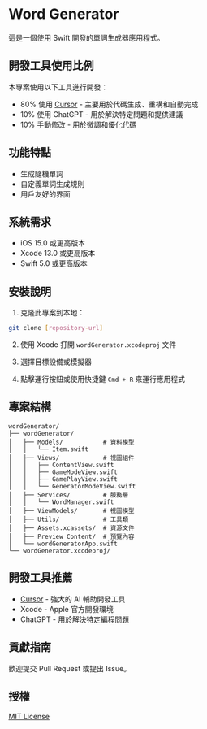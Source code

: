 # Word Generator

這是一個使用 Swift 開發的單詞生成器應用程式。

## 開發工具使用比例

本專案使用以下工具進行開發：

- 80% 使用 [Cursor](https://cursor.sh/) - 主要用於代碼生成、重構和自動完成
- 10% 使用 ChatGPT - 用於解決特定問題和提供建議
- 10% 手動修改 - 用於微調和優化代碼

## 功能特點

- 生成隨機單詞
- 自定義單詞生成規則
- 用戶友好的界面

## 系統需求

- iOS 15.0 或更高版本
- Xcode 13.0 或更高版本
- Swift 5.0 或更高版本

## 安裝說明

1. 克隆此專案到本地：

```bash
git clone [repository-url]
```

2. 使用 Xcode 打開 `wordGenerator.xcodeproj` 文件

3. 選擇目標設備或模擬器

4. 點擊運行按鈕或使用快捷鍵 `Cmd + R` 來運行應用程式

## 專案結構

```
wordGenerator/
├── wordGenerator/
│   ├── Models/           # 資料模型
│   │   └── Item.swift
│   ├── Views/            # 視圖組件
│   │   ├── ContentView.swift
│   │   ├── GameModeView.swift
│   │   ├── GamePlayView.swift
│   │   └── GeneratorModeView.swift
│   ├── Services/         # 服務層
│   │   └── WordManager.swift
│   ├── ViewModels/       # 視圖模型
│   ├── Utils/            # 工具類
│   ├── Assets.xcassets/  # 資源文件
│   ├── Preview Content/  # 預覽內容
│   └── wordGeneratorApp.swift
└── wordGenerator.xcodeproj/
```

## 開發工具推薦

- [Cursor](https://cursor.sh/) - 強大的 AI 輔助開發工具
- Xcode - Apple 官方開發環境
- ChatGPT - 用於解決特定編程問題

## 貢獻指南

歡迎提交 Pull Request 或提出 Issue。

## 授權

[MIT License](LICENSE)
